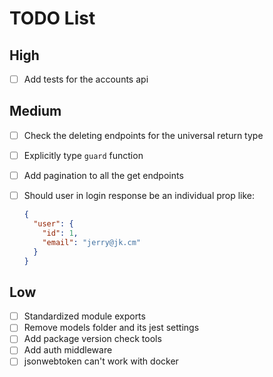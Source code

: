 # TODO List

## High

- [ ] Add tests for the accounts api

## Medium

- [ ] Check the deleting endpoints for the universal return type
- [ ] Explicitly type `guard` function
- [ ] Add pagination to all the get endpoints
- [ ] Should user in login response be an individual prop like:

  ```json
  {
    "user": {
      "id": 1,
      "email": "jerry@jk.cm"
    }
  }
  ```

## Low

- [ ] Standardized module exports
- [ ] Remove models folder and its jest settings
- [ ] Add package version check tools
- [ ] Add auth middleware
- [ ] jsonwebtoken can't work with docker
